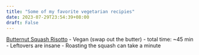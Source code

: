 ```yaml
---
title: "Some of my favorite vegetarian recipies"
date: 2023-07-29T23:54:39+08:00
draft: False
---
```


<a href="https://steffaniebusseyathome.com/home/butternut-squash-risotto/">
Butternut Squash Risotto</a>
 - Vegan (swap out the butter)
 - total time: ~45 min
 - Leftovers are insane
 - Roasting the squash can take a minute


